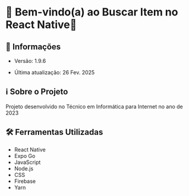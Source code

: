 # 🎉 Bem-vindo(a) ao Buscar Item no React Native🚀 

## 📢 Informações

- Versão: 1.9.6

- Última atualização: 26 Fev. 2025

## ℹ️ Sobre o Projeto

Projeto desenvolvido no Técnico em Informática para Internet no ano de 2023

## 🛠️ Ferramentas Utilizadas

- React Native
- Expo Go
- JavaScript
- Node.js
- CSS
- Firebase
- Yarn

